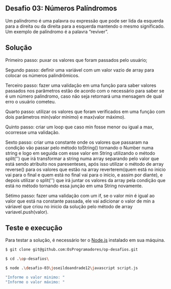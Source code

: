 ## Desafio 03: Números Palíndromos

Um palíndromo é uma palavra ou expressão que pode ser lida da esquerda para a direita ou da direita para a esquerda mantendo o mesmo significado. Um exemplo de palíndromo é a palavra “reviver”.

## Solução

Primeiro passo: puxar os valores que foram passados pelo usuário;

Segundo passo: definir uma variável com um valor vazio de array para colocar os números palindrômicos.

Terceiro passo: fazer uma validação em uma função para saber valores passados nos parâmetros estão de acordo com o necessário para saber se é um número palindromo, caso não seja retornará uma mensagem de qual erro o usuário cometeu.

Quarto passo: utilizar os valores que foram verificados em uma função com dois parâmetros min(valor mínimo) e max(valor máximo).

Quinto passo: criar um loop que caso min fosse menor ou igual a max, ocorresse uma validação.

Sexto passo: criar uma constante onde os valores que passaram na condição vão passar pelo método toString() tornando o Number numa string e logo em seguida com esse valor em String utilizando o método split('') que irá transformar a string numa array separando pelo valor que está sendo atribuito nos paresenteses, após isso utilizar o método de array reverse() para os valores que estão na array reverterem(quem está no inicio vai para o final e quem está no final vai para o inicio, e assim por diante), e depois utilizar o split('') que irá juntar os valores da array pela condição que está no método tornando essa junção em uma String novamente.

Sétimo passo: fazer uma validação com um if, se o valor min é igual ao valor que está na constante passada, ele vai adicionar o valor de min a váriavel que criou no inicio da solução pelo método de array variavel.push(valor).

## Teste e execução

Para testar a solução, é necessário ter o [Node.js](https://nodejs.org/) instalado em sua máquina.

```bash
$ git clone git@github.com:OsProgramadores/op-desafios.git

$ cd .\op-desafios\

$ node .\desafio-03\joseildoandrade12\javascript script.js

"Informe o valor minimo: "
"Informe o valor máximo: "
```